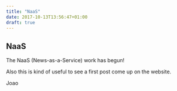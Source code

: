 ```yaml
---
title: "NaaS"
date: 2017-10-13T13:56:47+01:00
draft: true
---
```


## NaaS

The NaaS (News-as-a-Service) work has begun!

Also this is kind of useful to see a first post come up on the website.

Joao
